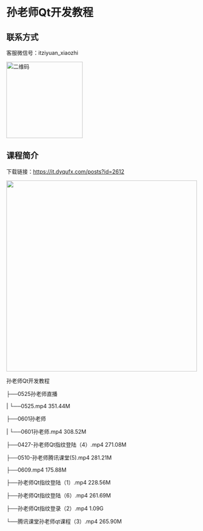 # 孙老师Qt开发教程

## 联系方式

客服微信号：itziyuan_xiaozhi

<img src="https://ziyuanyun.oss-cn-guangzhou.aliyuncs.com/common/20240614073449/666b82192834a.jpg" width="200" height="200" alt="二维码">

## 课程简介

下载链接：https://it.dyqufx.com/posts?id=2612

<img src="https://ziyuanyun.oss-cn-guangzhou.aliyuncs.com/yun/20240515184140/6644916435de8.jpg" width="500" alt="">

  孙老师Qt开发教程



 ├──0525孙老师直播

 | └──0525.mp4 351.44M

 ├──0601孙老师

 | └──0601孙老师.mp4 308.52M

 ├──0427-孙老师Qt指纹登陆（4）.mp4 271.08M

 ├──0510-孙老师腾讯课堂(5).mp4 281.21M

 ├──0609.mp4 175.88M

 ├──孙老师Qt指纹登陆（1）.mp4 228.56M

 ├──孙老师Qt指纹登陆（6）.mp4 261.69M

 ├──孙老师Qt指纹登录（2）.mp4 1.09G

 └──腾讯课堂孙老师qt课程（3）.mp4 265.90M

  